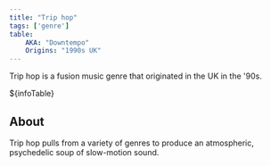 ```yaml
---
title: "Trip hop"
tags: ['genre']
table:
    AKA: "Downtempo"
    Origins: "1990s UK"
---
```


Trip hop is a fusion music genre that originated in the UK in the '90s.

${infoTable}

## About
Trip hop pulls from a variety of genres to produce an atmospheric, psychedelic soup of slow-motion sound.